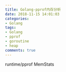 ```yaml
---
title: Golang-pprof内存分析
date: 2018-11-15 14:01:03
categories:
- Golang
tags:
- Golang
- pprof
- goroutine
- heap
comments: true
---
```


runtime/pprof
MemStats